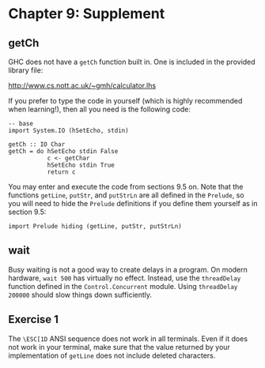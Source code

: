 Chapter 9: Supplement
=====================

getCh
-----

GHC does not have a `getCh` function built in.  One is included in the
provided library file:

http://www.cs.nott.ac.uk/~gmh/calculator.lhs

If you prefer to type the code in yourself (which is highly recommended when
learning!), then all you need is the following code:

    -- base
    import System.IO (hSetEcho, stdin)

    getCh :: IO Char
    getCh = do hSetEcho stdin False
               c <- getChar
               hSetEcho stdin True
               return c

You may enter and execute the code from sections 9.5 on.  Note that the
functions `getLine`, `putStr`, and `putStrLn` are all defined in the
`Prelude`, so you will need to hide the `Prelude` definitions if you
define them yourself as in section 9.5:

    import Prelude hiding (getLine, putStr, putStrLn)

wait
----

Busy waiting is not a good way to create delays in a program.  On modern
hardware, `wait 500` has virtually no effect.  Instead, use the `threadDelay`
function defined in the `Control.Concurrent` module.  Using
`threadDelay 200000` should slow things down sufficiently.

Exercise 1
----------

The `\ESC[1D` ANSI sequence does not work in all terminals.  Even if it does
not work in your terminal, make sure that the value returned by your
implementation of `getLine` does not include deleted characters.
